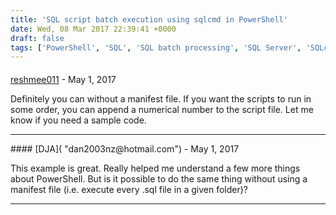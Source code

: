 ```yaml
---
title: 'SQL script batch execution using sqlcmd in PowerShell'
date: Wed, 08 Mar 2017 22:39:41 +0000
draft: false
tags: ['PowerShell', 'SQL', 'SQL batch processing', 'SQL Server', 'SQLcmd', 'SQLcmd.exe', 'Uncategorized']
---
```



#### 
[reshmee011](http://reshmeeauckloo.wordpress.com "reshmee011@gmail.com") - <time datetime="2017-05-22 16:20:09">May 1, 2017</time>

Definitely you can without a manifest file. If you want the scripts to run in some order, you can append a numerical number to the script file. Let me know if you need a sample code.
<hr />
#### 
[DJA]( "dan2003nz@hotmail.com") - <time datetime="2017-05-22 15:10:26">May 1, 2017</time>

This example is great. Really helped me understand a few more things about PowerShell. But is it possible to do the same thing without using a manifest file (i.e. execute every .sql file in a given folder)?
<hr />
